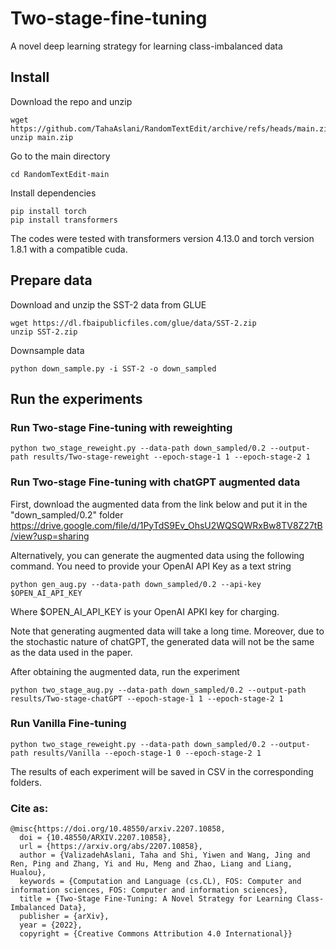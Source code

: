 # Two-stage-fine-tuning
A novel deep learning strategy for learning class-imbalanced data

## Install
Download the repo and unzip
```
wget https://github.com/TahaAslani/RandomTextEdit/archive/refs/heads/main.zip
unzip main.zip
```

Go to the main directory
```
cd RandomTextEdit-main
```

Install dependencies
```
pip install torch
pip install transformers
```
The codes were tested with transformers version 4.13.0 and torch version 1.8.1 with a compatible cuda.

## Prepare data
Download and unzip the SST-2 data from GLUE
```
wget https://dl.fbaipublicfiles.com/glue/data/SST-2.zip
unzip SST-2.zip
```
Downsample data
```
python down_sample.py -i SST-2 -o down_sampled
```

## Run the experiments
### Run Two-stage Fine-tuning with reweighting
```
python two_stage_reweight.py --data-path down_sampled/0.2 --output-path results/Two-stage-reweight --epoch-stage-1 1 --epoch-stage-2 1
```

### Run Two-stage Fine-tuning with chatGPT augmented data
First, download the augmented data from the link below and put it in the "down_sampled/0.2" folder
https://drive.google.com/file/d/1PyTdS9Ev_OhsU2WQSQWRxBw8TV8Z27tB/view?usp=sharing

Alternatively, you can generate the augmented data using the following command. You need to provide your OpenAI API Key as a text string
```
python gen_aug.py --data-path down_sampled/0.2 --api-key $OPEN_AI_API_KEY
```
Where $OPEN_AI_API_KEY is your OpenAI APKI key for charging.

Note that generating augmented data will take a long time. Moreover, due to the stochastic nature of chatGPT, the generated data will not be the same as the data used in the paper.

After obtaining the augmented data, run the experiment
```
python two_stage_aug.py --data-path down_sampled/0.2 --output-path results/Two-stage-chatGPT --epoch-stage-1 1 --epoch-stage-2 1
```

### Run Vanilla Fine-tuning
```
python two_stage_reweight.py --data-path down_sampled/0.2 --output-path results/Vanilla --epoch-stage-1 0 --epoch-stage-2 1
```

The results of each experiment will be saved in CSV in the corresponding folders.

### Cite as:
```
@misc{https://doi.org/10.48550/arxiv.2207.10858,
  doi = {10.48550/ARXIV.2207.10858},
  url = {https://arxiv.org/abs/2207.10858},
  author = {ValizadehAslani, Taha and Shi, Yiwen and Wang, Jing and Ren, Ping and Zhang, Yi and Hu, Meng and Zhao, Liang and Liang, Hualou},
  keywords = {Computation and Language (cs.CL), FOS: Computer and information sciences, FOS: Computer and information sciences},
  title = {Two-Stage Fine-Tuning: A Novel Strategy for Learning Class-Imbalanced Data},
  publisher = {arXiv},
  year = {2022},
  copyright = {Creative Commons Attribution 4.0 International}}
```
